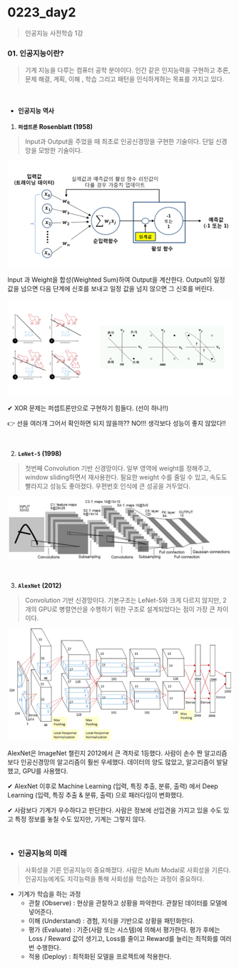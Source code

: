 # 0223_day2

> 인공지능 사전학습 1강

### 01. 인공지능이란?

> 기계 지능을 다루는 컴퓨터 공학 분야이다. 인간 같은 인지능력을 구현하고 추론, 문제 해결, 계획, 이해 , 학습 그리고 패턴을 인식하게하는 목표를 가지고 있다. 

<br/>

- #### **인공지능 역사**

1. **`퍼셉트론` Rosenblatt (1958)**

>  Input과 Output을 주었을 때 최초로 인공신경망을 구현한 기술이다. 단일 신경망을 모방한 기술이다. 

![퍼셉트론](09.AI.assets/%ED%8D%BC%EC%85%89%ED%8A%B8%EB%A1%A0.png)

Input 과 Weight을 합성(Weighted Sum)하여 Output을 계산한다. Output이 일정 값을 넘으면 다음 단계에 신호를 보내고 일정 값을 넘지 않으면 그 신호를 버린다. 

![image-20210223135518263](09.AI.assets/image-20210223135518263.png)

✔ XOR 문제는 퍼셉트론만으로 구현하기 힘들다.  (선이 하나!!)

👉 선을 여러개 그어서 확인하면 되지 않을까?? NO!!! 생각보다 성능이 좋지 않았다!!

<br/>

2. **`LeNet-5` (1998)**

> 첫번째 Convolution 기반 신경망이다. 일부 영역에 weight를 정해주고, window sliding하면서 재사용한다. 필요한 weight 수를 줄일 수 있고, 속도도 빨라지고 성능도 좋아졌다. 우편번호 인식에 큰 성공을 거두었다.

![image-20210223135837444](09.AI.assets/image-20210223135837444.png)

<br/>

3. **`AlexNet` (2012)** 

> Convolution 기반 신경망이다. 기본구조는 LeNet-5와 크게 다르지 않지만, 2개의 GPU로 병렬연산을 수행하기 위한 구조로 설계되었다는 점이 가장 큰 차이이다. 

![image-20210223140114236](09.AI.assets/image-20210223140114236.png)

AlexNet은 ImageNet 챌린지 2012에서 큰 격차로 1등했다.  사람이 손수 짠 알고리즘보다 인공신경망의 알고리즘이 훨씬 우세했다. 데이터의 양도 많았고, 알고리즘이 발달했고, GPU를 사용했다.  

✔ AlexNet 이후로 Machine Learning (입력, 특징 추출, 분류, 출력) 에서 Deep Learning (입력, 특징 추출 & 분류, 출력) 으로 패러다임이 변화했다. 

✔ 사람보다 기계가 우수하다고 판단한다. 사람은 정보에 선입견을 가지고 있을 수도 있고 특정 정보를 놓칠 수도 있지만, 기계는 그렇지 않다. 

<br/>

- ### 인공지능의 미래

> 사회성을 기른 인공지능이 중요해졌다. 사람은 Multi Modal로 사회성을 기른다. 인공지능에게도 지각능력을 통해 사회성을 학습하는 과정이 중요하다. 

- 기계가 학습을 하는 과정
  - 관찰 (Observe) : 현상을 관찰하고 상황을 파악한다. 관찰된 데이터를 모델에 넣어준다.
  - 이해 (Understand) :  경험, 지식을 기반으로 상황을 패턴화한다. 
  - 평가 (Evaluate) : 기준(사람 또는 시스템)에 의해서 평가한다. 평가 후에는 Loss / Reward 값이 생기고, Loss를 줄이고 Reward를 늘리는 최적화를 여러번 수행한다. 
  - 적용 (Deploy) : 최적화된 모델을 프로젝트에 적용한다. 

